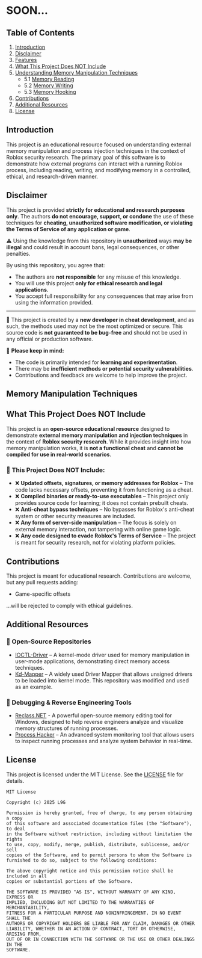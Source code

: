 # SOON...

## Table of Contents
1. [Introduction](#introduction)
2. [Disclaimer](#disclaimer)
3. [Features](#features)
4. [What This Project Does NOT Include](#what-this-project-does-not-include)
5. [Understanding Memory Manipulation Techniques](#memory-manipulation-techniques)
   - 5.1 [Memory Reading](#memory-reading)
   - 5.2 [Memory Writing](#memory-writing)
   - 5.3 [Memory Hooking](#memory-hooking)
6. [Contributions](#contributions)
7. [Additional Resources](#additional-resources)
8. [License](#license)

## Introduction
This project is an educational resource focused on understanding external memory manipulation and process injection techniques in the context of Roblox security research. The primary goal of this software is to demonstrate how external programs can interact with a running Roblox process, including reading, writing, and modifying memory in a controlled, ethical, and research-driven manner.

## Disclaimer

This project is provided **strictly for educational and research purposes only**. The authors **do not encourage, support, or condone** the use of these techniques for **cheating, unauthorized software modification, or violating the Terms of Service of any application or game**.

⚠️ Using the knowledge from this repository in **unauthorized** ways **may be illegal** and could result in account bans, legal consequences, or other penalties. 

By using this repository, you agree that:
- The authors are **not responsible** for any misuse of this knowledge.
- You will use this project **only for ethical research and legal applications**.
- You accept full responsibility for any consequences that may arise from using the information provided.
---
🧪 This project is created by a **new developer in cheat development**, and as such, the methods used may not be the most optimized or secure. This source code is **not guaranteed to be bug-free** and should not be used in any official or production software.

🔹 **Please keep in mind:**
- The code is primarily intended for **learning and experimentation**.
- There may be **inefficient methods or potential security vulnerabilities**.
- Contributions and feedback are welcome to help improve the project.

## Memory Manipulation Techniques

## What This Project Does NOT Include
This project is an **open-source educational resource** designed to demonstrate **external memory manipulation and injection techniques** in the context of **Roblox security research**. While it provides insight into how memory manipulation works, it is **not a functional cheat** and **cannot be compiled for use in real-world scenarios**.

### 🚫 **This Project Does NOT Include:**

- ❌ **Updated offsets, signatures, or memory addresses for Roblox** – The code lacks necessary offsets, preventing it from functioning as a cheat.
- ❌ **Compiled binaries or ready-to-use executables** – This project only provides source code for learning; it does not contain prebuilt cheats.
- ❌ **Anti-cheat bypass techniques** – No bypasses for Roblox's anti-cheat system or other security measures are included.
- ❌ **Any form of server-side manipulation** – The focus is solely on external memory interaction, not tampering with online game logic.
- ❌ **Any code designed to evade Roblox's Terms of Service** – The project is meant for security research, not for violating platform policies.


## Contributions

This project is meant for educational research. Contributions are welcome, but any pull requests adding:
- Game-specific offsets

...will be rejected to comply with ethical guidelines.

## **Additional Resources**

### 📌 Open-Source Repositories
- [IOCTL-Driver](https://github.com/paysonism/payson-ioctl-cheat-driver) – A kernel-mode driver used for memory manipulation in user-mode applications, demonstrating direct memory access techniques.
- [Kd-Mapper](https://github.com/TheCruZ/kdmapper) – A widely used Driver Mapper that allows unsigned drivers to be loaded into kernel mode. This repository was modified and used as an example.

### 📌 Debugging & Reverse Engineering Tools
- [Reclass.NET](https://github.com/ReClassNET/ReClass.NET) - A powerful open-source memory editing tool for Windows, designed to help reverse engineers analyze and visualize memory structures of running processes.
- [Process Hacker](https://processhacker.sourceforge.io/) – An advanced system monitoring tool that allows users to inspect running processes and analyze system behavior in real-time.


## License

This project is licensed under the MIT License. See the [LICENSE](https://github.com/realL9G/Open-External/blob/main/LICENSE) file for details.

```
MIT License

Copyright (c) 2025 L9G

Permission is hereby granted, free of charge, to any person obtaining a copy
of this software and associated documentation files (the "Software"), to deal
in the Software without restriction, including without limitation the rights
to use, copy, modify, merge, publish, distribute, sublicense, and/or sell
copies of the Software, and to permit persons to whom the Software is
furnished to do so, subject to the following conditions:

The above copyright notice and this permission notice shall be included in all
copies or substantial portions of the Software.

THE SOFTWARE IS PROVIDED "AS IS", WITHOUT WARRANTY OF ANY KIND, EXPRESS OR
IMPLIED, INCLUDING BUT NOT LIMITED TO THE WARRANTIES OF MERCHANTABILITY,
FITNESS FOR A PARTICULAR PURPOSE AND NONINFRINGEMENT. IN NO EVENT SHALL THE
AUTHORS OR COPYRIGHT HOLDERS BE LIABLE FOR ANY CLAIM, DAMAGES OR OTHER
LIABILITY, WHETHER IN AN ACTION OF CONTRACT, TORT OR OTHERWISE, ARISING FROM,
OUT OF OR IN CONNECTION WITH THE SOFTWARE OR THE USE OR OTHER DEALINGS IN THE
SOFTWARE.
```
